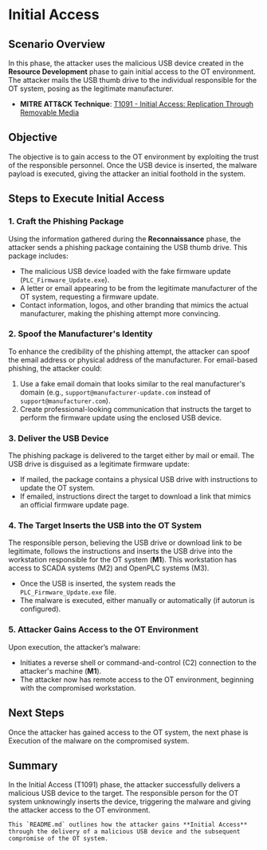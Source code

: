 # Initial Access

## Scenario Overview

In this phase, the attacker uses the malicious USB device created in the **Resource Development** phase to gain initial access to the OT environment. The attacker mails the USB thumb drive to the individual responsible for the OT system, posing as the legitimate manufacturer.

- **MITRE ATT&CK Technique**: [T1091 - Initial Access: Replication Through Removable Media](https://attack.mitre.org/techniques/T1091/)

## Objective

The objective is to gain access to the OT environment by exploiting the trust of the responsible personnel. Once the USB device is inserted, the malware payload is executed, giving the attacker an initial foothold in the system.

## Steps to Execute Initial Access

### 1. Craft the Phishing Package

Using the information gathered during the **Reconnaissance** phase, the attacker sends a phishing package containing the USB thumb drive. This package includes:

- The malicious USB device loaded with the fake firmware update (`PLC_Firmware_Update.exe`).
- A letter or email appearing to be from the legitimate manufacturer of the OT system, requesting a firmware update.
- Contact information, logos, and other branding that mimics the actual manufacturer, making the phishing attempt more convincing.

### 2. Spoof the Manufacturer's Identity

To enhance the credibility of the phishing attempt, the attacker can spoof the email address or physical address of the manufacturer. For email-based phishing, the attacker could:

1. Use a fake email domain that looks similar to the real manufacturer's domain (e.g., `support@manufacturer-update.com` instead of `support@manufacturer.com`).
2. Create professional-looking communication that instructs the target to perform the firmware update using the enclosed USB device.

### 3. Deliver the USB Device

The phishing package is delivered to the target either by mail or email. The USB drive is disguised as a legitimate firmware update:

- If mailed, the package contains a physical USB drive with instructions to update the OT system.
- If emailed, instructions direct the target to download a link that mimics an official firmware update page.

### 4. The Target Inserts the USB into the OT System

The responsible person, believing the USB drive or download link to be legitimate, follows the instructions and inserts the USB drive into the workstation responsible for the OT system (**M1**). This workstation has access to SCADA systems (M2) and OpenPLC systems (M3).

- Once the USB is inserted, the system reads the `PLC_Firmware_Update.exe` file.
- The malware is executed, either manually or automatically (if autorun is configured).

### 5. Attacker Gains Access to the OT Environment

Upon execution, the attacker’s malware:

- Initiates a reverse shell or command-and-control (C2) connection to the attacker's machine (**M1**).
- The attacker now has remote access to the OT environment, beginning with the compromised workstation.

## Next Steps
Once the attacker has gained access to the OT system, the next phase is Execution of the malware on the compromised system.

## Summary
In the Initial Access (T1091) phase, the attacker successfully delivers a malicious USB device to the target. The responsible person for the OT system unknowingly inserts the device, triggering the malware and giving the attacker access to the OT environment.

```
This `README.md` outlines how the attacker gains **Initial Access** through the delivery of a malicious USB device and the subsequent compromise of the OT system.
```
